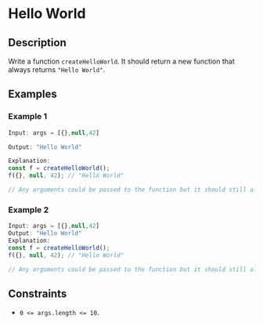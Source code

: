 # Hello World

## Description

Write a function `createHelloWorld`. It should return a new function that always returns `"Hello World"`.

## Examples

### Example 1

```javascript
Input: args = [{},null,42]

Output: "Hello World"

Explanation:
const f = createHelloWorld();
f({}, null, 42); // "Hello World"

// Any arguments could be passed to the function but it should still always return "Hello World".
```

### Example 2

```javascript
Input: args = [{},null,42]
Output: "Hello World"
Explanation:
const f = createHelloWorld();
f({}, null, 42); // "Hello World"

// Any arguments could be passed to the function but it should still always return "Hello World".
```

## Constraints

- `0 <= args.length <= 10`.
